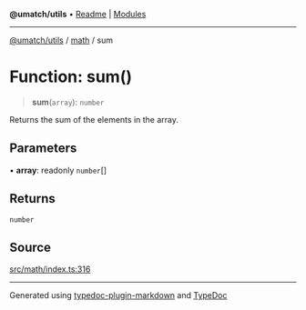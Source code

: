 **@umatch/utils** • [Readme](../../index.md) \| [Modules](../../modules.md)

***

[@umatch/utils](../../modules.md) / [math](../index.md) / sum

# Function: sum()

> **sum**(`array`): `number`

Returns the sum of the elements in the array.

## Parameters

• **array**: readonly `number`[]

## Returns

`number`

## Source

[src/math/index.ts:316](https://github.com/umatch-oficial/utils/blob/0b3210d/src/math/index.ts#L316)

***

Generated using [typedoc-plugin-markdown](https://www.npmjs.com/package/typedoc-plugin-markdown) and [TypeDoc](https://typedoc.org/)
